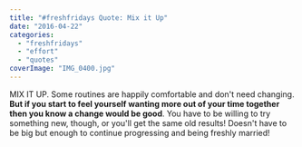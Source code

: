 ```yaml
---
title: "#freshfridays Quote: Mix it Up"
date: "2016-04-22"
categories: 
  - "freshfridays"
  - "effort"
  - "quotes"
coverImage: "IMG_0400.jpg"
---
```


MIX IT UP. Some routines are happily comfortable and don't need changing. **But if you start to feel yourself wanting more out of your time together then you know a change would be good**. You have to be willing to try something new, though, or you'll get the same old results! Doesn't have to be big but enough to continue progressing and being freshly married!
